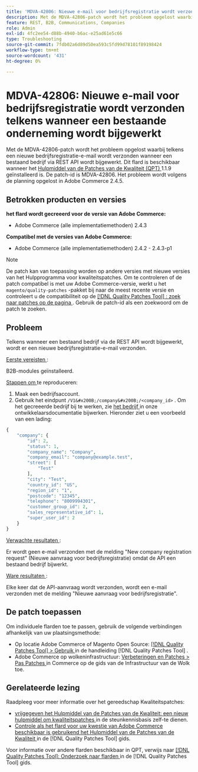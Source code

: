 ```yaml
---
title: 'MDVA-42806: Nieuwe e-mail voor bedrijfsregistratie wordt verzonden telkens wanneer een bestaande onderneming wordt bijgewerkt'
description: Met de MDVA-42806-patch wordt het probleem opgelost waarbij telkens een nieuwe bedrijfsregistratie-e-mail wordt verzonden wanneer een bestaand bedrijf via REST API wordt bijgewerkt. Deze patch is beschikbaar wanneer [Quality Patches Tool (QPT)] (https://experienceleague.adobe.com/nl/docs/commerce-operations/tools/quality-patches-tool/quality-patches-tool-to-self-serve-quality-patches) 1.1.9 is geïnstalleerd. De patch-id is MDVA-42806. Het probleem wordt volgens de planning opgelost in Adobe Commerce 2.4.5.
feature: REST, B2B, Communications, Companies
role: Admin
exl-id: 4fc2ee54-d88b-4940-b6ac-e25ad61e5c66
type: Troubleshooting
source-git-commit: 7fdb02a6d89d50ea593c5fd99d78101f89198424
workflow-type: tm+mt
source-wordcount: '431'
ht-degree: 0%

---
```


# MDVA-42806: Nieuwe e-mail voor bedrijfsregistratie wordt verzonden telkens wanneer een bestaande onderneming wordt bijgewerkt

Met de MDVA-42806-patch wordt het probleem opgelost waarbij telkens een nieuwe bedrijfsregistratie-e-mail wordt verzonden wanneer een bestaand bedrijf via REST API wordt bijgewerkt. Dit flard is beschikbaar wanneer het [ Hulpmiddel van de Patches van de Kwaliteit (QPT) ](https://experienceleague.adobe.com/nl/docs/commerce-operations/tools/quality-patches-tool/quality-patches-tool-to-self-serve-quality-patches) 1.1.9 geïnstalleerd is. De patch-id is MDVA-42806. Het probleem wordt volgens de planning opgelost in Adobe Commerce 2.4.5.

## Betrokken producten en versies

**het flard wordt gecreeerd voor de versie van Adobe Commerce:**

* Adobe Commerce (alle implementatiemethoden) 2.4.3

**Compatibel met de versies van Adobe Commerce:**

* Adobe Commerce (alle implementatiemethoden) 2.4.2 - 2.4.3-p1

>[!NOTE]
>
>De patch kan van toepassing worden op andere versies met nieuwe versies van het Hulpprogramma voor kwaliteitspatches. Om te controleren of de patch compatibel is met uw Adobe Commerce-versie, werkt u het `magento/quality-patches` -pakket bij naar de meest recente versie en controleert u de compatibiliteit op de [[!DNL Quality Patches Tool] : zoek naar patches op de pagina ](https://experienceleague.adobe.com/nl/docs/commerce-operations/tools/quality-patches-tool/quality-patches-tool-to-self-serve-quality-patches) . Gebruik de patch-id als een zoekwoord om de patch te zoeken.

## Probleem

Telkens wanneer een bestaand bedrijf via de REST API wordt bijgewerkt, wordt er een nieuwe bedrijfsregistratie-e-mail verzonden.

<u> Eerste vereisten </u>:

B2B-modules geïnstalleerd.

<u> Stappen om </u> te reproduceren:

1. Maak een bedrijfsaccount.
1. Gebruik het eindpunt `/V1&#x200B;/company&#x200B;/<company_id>` . Om het gecreeerde bedrijf bij te werken, zie [ het bedrijf ](https://developer.adobe.com/commerce/webapi/rest/b2b/company-object/#update-the-company) in onze ontwikkelaarsdocumentatie bijwerken. Hieronder ziet u een voorbeeld van een lading:

```php
{
    "company": {
        "id": 2,
        "status": 1,
        "company_name": "Company",
        "company_email": "company@example.test",
        "street": [
            "Test"
        ],
        "city": "Test",
        "country_id": "US",
        "region_id": "1",
        "postcode": "12345",
        "telephone": "8009994301",
        "customer_group_id": 2,
        "sales_representative_id": 1,
        "super_user_id": 2
    }
}
```

<u> Verwachte resultaten </u>:

Er wordt geen e-mail verzonden met de melding &quot;New company registration request&quot; (Nieuwe aanvraag voor bedrijfsregistratie) omdat de API een bestaand bedrijf bijwerkt.

<u> Ware resultaten </u>:

Elke keer dat de API-aanvraag wordt verzonden, wordt een e-mail verzonden met de melding &quot;Nieuwe aanvraag voor bedrijfsregistratie&quot;.

## De patch toepassen

Om individuele flarden toe te passen, gebruik de volgende verbindingen afhankelijk van uw plaatsingsmethode:

* Op locatie Adobe Commerce of Magento Open Source: [[!DNL Quality Patches Tool] > Gebruik ](/help/tools/quality-patches-tool/usage.md) in de handleiding [!DNL Quality Patches Tool] .
* Adobe Commerce op wolkeninfrastructuur: [ Verbeteringen en Patches > Pas Patches ](https://experienceleague.adobe.com/docs/commerce-cloud-service/user-guide/develop/upgrade/apply-patches.html?lang=nl-NL) in Commerce op de gids van de Infrastructuur van de Wolk toe.

## Gerelateerde lezing

Raadpleeg voor meer informatie over het gereedschap Kwaliteitspatches:

* [ vrijgegeven het Hulpmiddel van de Patches van de Kwaliteit: een nieuw hulpmiddel om kwaliteitspatches ](https://experienceleague.adobe.com/nl/docs/commerce-operations/tools/quality-patches-tool/quality-patches-tool-to-self-serve-quality-patches) in de steunkennisbasis zelf-te dienen.
* [ Controle als het flard voor uw kwestie van Adobe Commerce beschikbaar is gebruikend het Hulpmiddel van de Patches van de Kwaliteit ](/help/tools/quality-patches-tool/patches-available-in-qpt/check-patch-for-magento-issue-with-magento-quality-patches.md) in de [!DNL Quality Patches Tool] gids.

Voor informatie over andere flarden beschikbaar in QPT, verwijs naar [[!DNL Quality Patches Tool]: Onderzoek naar flarden ](https://experienceleague.adobe.com/tools/commerce-quality-patches/index.html?lang=nl-NL) in de [!DNL Quality Patches Tool] gids.
